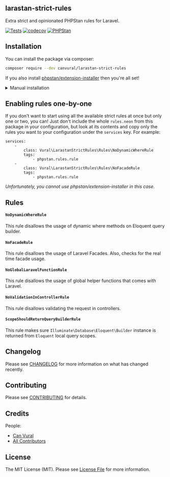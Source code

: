 ## larastan-strict-rules

Extra strict and opinionated PHPStan rules for Laravel.

[![Tests](https://github.com/canvural/larastan-strict-rules/workflows/Tests/badge.svg)](https://github.com/canvural/larastan-strict-rules/actions)
[![codecov](https://codecov.io/gh/canvural/larastan-strict-rules/branch/master/graph/badge.svg)](https://codecov.io/gh/canvural/larastan-strict-rules)
[![PHPStan](https://img.shields.io/badge/PHPStan-Level%20Max-brightgreen.svg?style=flat&logo=php)](https://phpstan.org)

## Installation

You can install the package via composer:

```bash
composer require --dev canvural/larastan-strict-rules
```

If you also install [phpstan/extension-installer](https://github.com/phpstan/extension-installer) then you're all set!

<details>
  <summary>Manual installation</summary>

If you don't want to use `phpstan/extension-installer`, include rules.neon in your project's PHPStan config:

```
includes:
    - vendor/canvural/larastan-strict-rules/rules.neon
```
</details>


## Enabling rules one-by-one
If you don't want to start using all the available strict rules at once but only one or two, you can! Just don't include the whole `rules.neon` from this package in your configuration, but look at its contents and copy only the rules you want to your configuration under the `services` key. For example:

```
services:
    -
        class: Vural\LarastanStrictRules\Rules\NoDynamicWhereRule
        tags:
            - phpstan.rules.rule
    -
        class: Vural\LarastanStrictRules\Rules\NoFacadeRule
        tags:
            - phpstan.rules.rule
```

*Unfortunately, you cannot use phpstan/extension-installer in this case.*

## Rules

#### `NoDynamicWhereRule`

This rule disallows the usage of dynamic where methods on Eloquent query builder.

#### `NoFacadeRule`

This rule disallows the usage of Laravel Facades. Also, checks for the real time facade usage.

#### `NoGlobalLaravelFunctionRule`

This rule disallows the usage of global helper functions that comes with Laravel.

#### `NoValidationInControllerRule`

This rule disallows validating the request in controllers.

#### `ScopeShouldReturnQueryBuilderRule`

This rule makes sure `Illuminate\Database\Eloquent\Builder` instance is returned from `Eloquent` local query scopes.

## Changelog

Please see [CHANGELOG](CHANGELOG.md) for more information on what has changed recently.

## Contributing

Please see [CONTRIBUTING](CONTRIBUTING.md) for details.

## Credits

People:
- [Can Vural](https://github.com/canvural)
- [All Contributors](../../contributors)

## License

The MIT License (MIT). Please see [License File](LICENSE.md) for more information.

